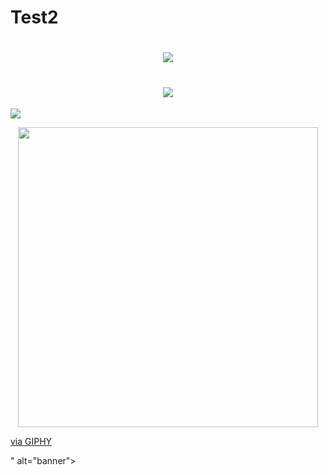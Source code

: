 # Test2
<h1 align="center">
 <img src="https://imgur.com/gallery/qJVEWkg" />
</h1>

<h1 align="center">
 <img src="https://giphy.com/gifs/IntoAction-fveKCnZRN7aOrtWNfj" </img>
</h1>

<p align="center">

</p>

![](https://i.imgur.com/qJVEWkg.gif)

<p align="center">
 <img src="<iframe src="https://giphy.com/embed/fveKCnZRN7aOrtWNfj" width="480" height="480" frameBorder="0" class="giphy-embed" allowFullScreen>
                                                                                                                                </iframe><p><a href="https://giphy.com/gifs/IntoAction-fveKCnZRN7aOrtWNfj">via GIPHY</a></p>" alt="banner"></img>
</p>
